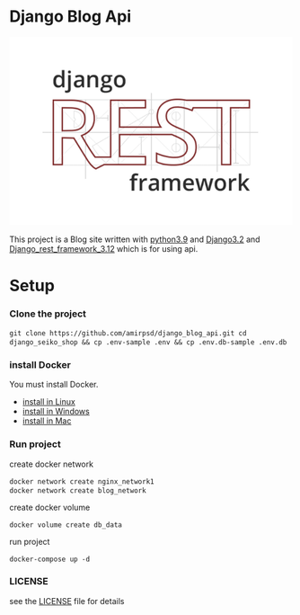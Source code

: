 # Django Blog Api

![Django Rest Framework](src/static/django_rest_framework.png)

This project is a Blog site written with [python3.9](https://www.python.org) and
[Django3.2](https://docs.djangoproject.com/en/3.2/releases/3.2/) and 
[Django_rest_framework_3.12](https://www.django-rest-framework.org) which is for using api.

# Setup

### Clone the project

```shell
git clone https://github.com/amirpsd/django_blog_api.git cd django_seiko_shop && cp .env-sample .env && cp .env.db-sample .env.db
```

### install Docker

You must install Docker.

- [install in Linux](https://docs.docker.com/engine/install/)
- [install in Windows](https://docs.docker.com/desktop/windows/install/)
- [install in Mac](https://docs.docker.com/desktop/mac/install/)

### Run project

create docker network

```shell
docker network create nginx_network1
docker network create blog_network
```

create docker volume

```shell
docker volume create db_data
```

run project

```shell
docker-compose up -d
```

### LICENSE

see the [LICENSE](https://github.com/amirpsd/django_blog_api/blob/main/LICENSE) file for details